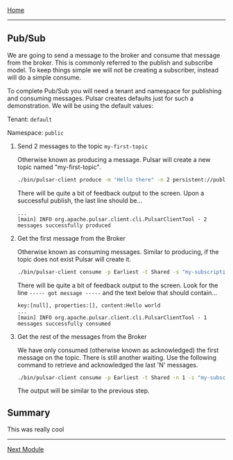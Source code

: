 [Home](index.md)

---

## Pub/Sub

We are going to send a message to the broker and consume that message from the broker. This is commonly referred to the publish and subscribe model. To keep things simple we will not be creating a subscriber, instead will do a simple consume.

To complete Pub/Sub you will need a tenant and namespace for publishing and consuming messages. Pulsar creates defaults just for such a demonstration. We will be using the default values:

Tenant: `default`

Namespace: `public`

1. Send 2 messages to the topic `my-first-topic`

    Otherwise known as producing a message. Pulsar will create a new topic named "my-first-topic".

    ```bash
    ./bin/pulsar-client produce -m "Hello there" -n 2 persistent://public/default/my-first-topic
    ```

    There will be quite a bit of feedback output to the screen. Upon a successful publish, the last line should be…

    ```log
    ...
    [main] INFO org.apache.pulsar.client.cli.PulsarClientTool - 2 messages successfully produced
    ```

1. Get the first message from the Broker

    Otherwise known as consuming messages. Similar to producing, if the topic does not exist Pulsar will create it.

    ```bash
    ./bin/pulsar-client consume -p Earliest -t Shared -s "my-subscription" persistent://public/default/my-first-topic
    ```

    There will be quite a bit of feedback output to the screen. Look for the line `----- got message -----` and the text below that should contain...

    ```log
    key:[null], properties:[], content:Hello world
    ...
    [main] INFO org.apache.pulsar.client.cli.PulsarClientTool - 1 messages successfully consumed
    ```

1. Get the rest of the messages from the Broker

    We have only consumed (otherwise known as acknowledged) the first message on the topic. There is still another waiting. Use the following command to retrieve and acknowledged the last 'N' messages.

    ```bash
    ./bin/pulsar-client consume -p Earliest -t Shared -n 1 -s "my-subscription" persistent://public/default/my-first-topic
    ```

    The output will be similar to the previous step.

## Summary

This was really cool

---
[Next Module](./functions.md)